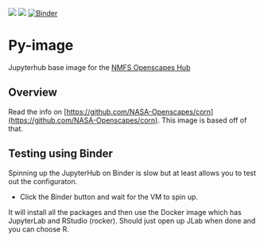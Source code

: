 ![](https://img.shields.io/docker/image-size/openscapes/python?sort=date)
<a href="https://hub.docker.com/repository/docker/openscapes/python/tags?page=1&ordering=last_updated"><img src="https://img.shields.io/docker/v/openscapes/python"></a> [![Binder](https://mybinder.org/badge_logo.svg)](https://mybinder.org/v2/gh/nmfs-openscapes/Py-image/binder/HEAD)

# Py-image 
 
Jupyterhub base image for the [NMFS Openscapes Hub](https://nmfs-openscapes.github.io)


## Overview

Read the info on [https://github.com/NASA-Openscapes/corn](https://github.com/NASA-Openscapes/corn). This image is based off of that.

## Testing using Binder

Spinning up the JupyterHub on Binder is slow but at least allows you to test out the configuraton.

* Click the Binder button and wait for the VM to spin up.

It will install all the packages and then use the Docker image which has JupyterLab and RStudio (rocker). Should just open up JLab when done and you can choose R.
